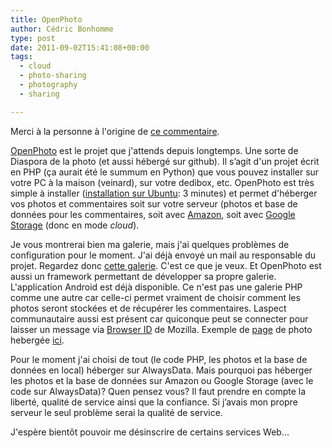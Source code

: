 ```yaml
---
title: OpenPhoto
author: Cédric Bonhomme
type: post
date: 2011-09-02T15:41:08+00:00
tags:
  - cloud
  - photo-sharing
  - photography
  - sharing

---
```

Merci à la personne à l'origine de [ce commentaire][1].

[OpenPhoto][2] est le projet que j'attends depuis longtemps. Une sorte de Diaspora de la photo (et aussi hébergé sur github). Il s’agit d'un projet écrit en PHP (ça aurait été le summum en Python) que vous pouvez installer sur votre PC à la maison (veinard), sur votre dedibox, etc. OpenPhoto est très simple à installer ([installation sur Ubuntu][3]: 3 minutes) et permet d'héberger vos photos et commentaires soit sur votre serveur (photos et base de données pour les commentaires, soit avec [Amazon][4], soit avec [Google Storage][5] (donc en mode _cloud_).

Je vous montrerai bien ma galerie, mais j'ai quelques problèmes de configuration pour le moment. J'ai déjà envoyé un mail au responsable du projet. Regardez donc [cette galerie][6]. C'est ce que je veux. Et OpenPhoto est aussi un framework permettant de développer sa propre galerie. L'application Android est déjà disponible. Ce n'est pas une galerie PHP comme une autre car celle-ci permet vraiment de choisir comment les photos seront stockées et de récupérer les commentaires. Laspect communautaire aussi est présent car quiconque peut se connecter pour laisser un message via [Browser ID][7] de Mozilla. Exemple de [page][8] de photo hebergée [ici][9].

Pour le moment j'ai choisi de tout (le code PHP, les photos et la base de données en local) héberger sur AlwaysData. Mais pourquoi pas héberger les photos et la base de données sur Amazon ou Google Storage (avec le code sur AlwaysData)? Quen pensez vous? Il faut prendre en compte la liberté, qualité de service ainsi que la confiance. Si j’avais mon propre serveur le seul problème serai la qualité de service.

J'espère bientôt pouvoir me désinscrire de certains services Web…

 [1]: http://blog.cedricbonhomme.org/2011/08/22/changement-d'adresse/#comment-95
 [2]: https://github.com/openphoto
 [3]: https://github.com/openphoto/frontend/tree/master/documentation/guides
 [4]: http://aws.amazon.com
 [5]: http://code.google.com/intl/fr/apis/storage/
 [6]: http://current.openphoto.me
 [7]: https://browserid.org/
 [8]: http://current.openphoto.me/photo/4q
 [9]: http://opmecurrent.s3.amazonaws.com/custom/201108/1312348277-DSC_7587_960x960.jpg

